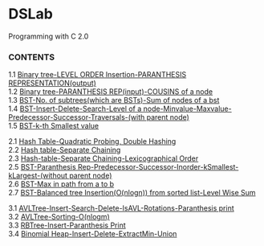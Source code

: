 # DSLab
Programming with C 2.0

### CONTENTS  
1.1 [Binary tree-LEVEL ORDER Insertion-PARANTHESIS REPRESENTATION(output)](https://github.com/hanna13n/DSLab/blob/master/ASSG1_B190420CS_HANNA_1.c)  
1.2 [Binary tree-PARANTHESIS REP(input)-COUSINS of a node](https://github.com/hanna13n/DSLab/blob/master/ASSG1_B190420CS_HANNA_2.c)  
1.3 [BST-No. of subtrees(which are BSTs)-Sum of nodes of a bst](https://github.com/hanna13n/DSLab/blob/master/ASSG1_B190420CS_HANNA_3.c)  
1.4 [BST-Insert-Delete-Search-Level of a node-Minvalue-Maxvalue-Predecessor-Successor-Traversals-(with parent node)](https://github.com/hanna13n/DSLab/blob/master/ASSG1_B190420CS_HANNA_4.c)  
1.5 [BST-k-th Smallest value](https://github.com/hanna13n/DSLab/blob/master/ASSG1_B190420CS_HANNA_5.c)  
  
2.1 [Hash Table-Quadratic Probing, Double Hashing](https://github.com/hanna13n/DSLab/blob/master/ASSG2_B190420CS_HANNA_1.c)  
2.2 [Hash table-Separate Chaining](https://github.com/hanna13n/DSLab/blob/master/ASSG2_B190420CS_HANNA_2.c)  
2.3 [Hash-table-Separate Chaining-Lexicographical Order](https://github.com/hanna13n/DSLab/blob/master/ASSG2_B190420CS_HANNA_3.c)  
2.5 [BST-Paranthesis Rep-Predecessor-Successor-Inorder-kSmallest-kLargest-(without parent node)](https://github.com/hanna13n/DSLab/blob/master/ASSG2_B190420CS_HANNA_5.c)   
2.6 [BST-Max in path from a to b](https://github.com/hanna13n/DSLab/blob/master/ASSG2_B190420CS_HANNA_6.c)  
2.7 [BST-Balanced tree Insertion(O(nlogn)) from sorted list-Level Wise Sum](https://github.com/hanna13n/DSLab/blob/master/ASSG2_B190420CS_HANNA_7.c) 
  
3.1 [AVLTree-Insert-Search-Delete-IsAVL-Rotations-Paranthesis print](https://github.com/hanna13n/DSLab/blob/master/ASSG3_B190420CS_HANNA_1.c)  
3.2 [AVLTree-Sorting-O(nlogm)](https://github.com/hanna13n/DSLab/blob/master/ASSG3_B190420CS_HANNA_2.c)  
3.3 [RBTree-Insert-Paranthesis Print](https://github.com/hanna13n/DSLab/blob/master/ASSG3_B190420CS_HANNA_3.c)  
3.4 [Binomial Heap-Insert-Delete-ExtractMin-Union](https://github.com/hanna13n/DSLab/blob/master/ASSG3_B190420CS_HANNA_4.c)  

